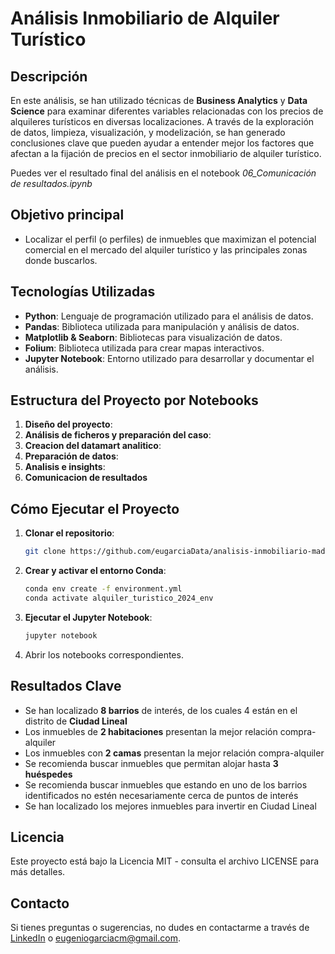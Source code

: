# Análisis Inmobiliario de Alquiler Turístico

##  Descripción

En este análisis, se han utilizado técnicas de **Business Analytics** y **Data Science** para examinar diferentes variables relacionadas con los precios de alquileres turísticos en diversas localizaciones. A través de la exploración de datos, limpieza, visualización, y modelización, se han generado conclusiones clave que pueden ayudar a entender mejor los factores que afectan a la fijación de precios en el sector inmobiliario de alquiler turístico.

Puedes ver el resultado final del análisis en el notebook *06_Comunicación de resultados.ipynb*

## Objetivo principal

- Localizar el perfil (o perfiles) de inmuebles que maximizan el potencial comercial en el mercado del alquiler turístico y las principales zonas donde buscarlos.

## Tecnologías Utilizadas

- **Python**: Lenguaje de programación utilizado para el análisis de datos.
- **Pandas**: Biblioteca utilizada para manipulación y análisis de datos.
- **Matplotlib & Seaborn**: Bibliotecas para visualización de datos.
- **Folium**: Biblioteca utilizada para crear mapas interactivos.
- **Jupyter Notebook**: Entorno utilizado para desarrollar y documentar el análisis.

## Estructura del Proyecto por Notebooks

1. **Diseño del proyecto**:
2. **Análisis de ficheros y preparación del caso**:
3. **Creacion del datamart analitico**:
4. **Preparación de datos**:
5. **Analisis e insights**:
6. **Comunicacion de resultados**

## Cómo Ejecutar el Proyecto

1. **Clonar el repositorio**:

   ```bash
   git clone https://github.com/eugarciaData/analisis-inmobiliario-madrid-q4-2024
   ```
2. **Crear y activar el entorno Conda**:

   ```bash
   conda env create -f environment.yml
   conda activate alquiler_turistico_2024_env
   ```
3. **Ejecutar el Jupyter Notebook**:

   ```bash
   jupyter notebook
   ```
4. Abrir los notebooks correspondientes.

## Resultados Clave

* Se han localizado **8 barrios** de interés, de los cuales 4 están en el distrito de **Ciudad Lineal**
* Los inmuebles de **2 habitaciones** presentan la mejor relación compra-alquiler
* Los inmuebles con **2 camas** presentan la mejor relación compra-alquiler
* Se recomienda buscar inmuebles que permitan alojar hasta **3 huéspedes**
* Se recomienda buscar inmuebles que estando en uno de los barrios identificados no estén necesariamente cerca de puntos de interés
* Se han localizado los mejores inmuebles para invertir en Ciudad Lineal

## Licencia

Este proyecto está bajo la Licencia MIT - consulta el archivo LICENSE para más detalles.

## Contacto

Si tienes preguntas o sugerencias, no dudes en contactarme a través de [LinkedIn](http://www.linkedin.com/in/eugarciadata) o eugeniogarciacm@gmail.com.
